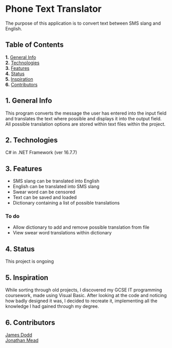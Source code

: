 # Phone Text Translator

The purpose of this application is to convert text between SMS slang and English.


## Table of Contents
__1.__ [General Info](#1-general-info) <br />
__2.__ [Technologies](#2-technologies) <br />
__3.__ [Features](#3-features) <br />
__4.__ [Status](#4-status) <br />
__5.__ [Inspiration](#5-inspiration) <br />
__6.__ [Contributors](#6-contributors) <br />


## 1. General Info
This program converts the message the user has entered into the input field and translates the text where possible and displays it into the output field.  All possible translation options are stored within text files within the project. 


## 2. Technologies
C# in .NET Framework (ver 16.7.7)


## 3. Features
- SMS slang can be translated into English
- English can be translated into SMS slang
- Swear word can be censored 
- Text can be saved and loaded 
- Dictionary containing a list of possible translations

### To do
- Allow dictionary to add and remove possible translation from file
- View swear word translations within dictionary


## 4. Status
This project is ongoing


## 5. Inspiration
While sorting through old projects, I discovered my GCSE IT programming coursework, made using Visual Basic.  After looking at the code and noticing how badly designed it was, I decided to recreate it, implementing all the knowledge I had gained through my degree.


## 6. Contributors
[James Dodd](github.com/JamesDodd1) <br />
[Jonathan Mead](github.com/Jonathan-D-M)
